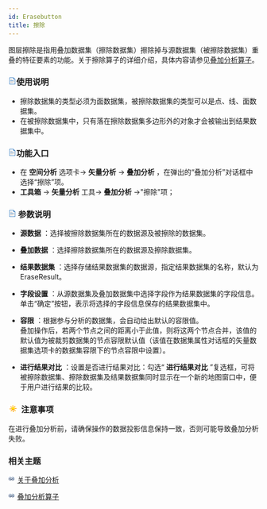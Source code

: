 ```yaml
---
id: Erasebutton
title: 擦除
---
```

图层擦除是指用叠加数据集（擦除数据集）擦除掉与源数据集（被擦除数据集）重叠的特征要素的功能。关于擦除算子的详细介绍，具体内容请参见[叠加分析算子](Overlayoperation)。

### ![](../../../img/read.gif)使用说明

  * 擦除数据集的类型必须为面数据集，被擦除数据集的类型可以是点、线、面数据集。
  * 在被擦除数据集中，只有落在擦除数据集多边形外的对象才会被输出到结果数据集中。

### ![](../../../img/read.gif)功能入口

  * 在 **空间分析** 选项卡-> **矢量分析** -> **叠加分析** ，在弹出的“叠加分析”对话框中选择“擦除”项。
  * **工具箱** -> **矢量分析** 工具-> **叠加分析** ->"擦除"项；

### ![](../../../img/read.gif) 参数说明

  * **源数据** ：选择被擦除数据集所在的数据源及被擦除的数据集。
  * **叠加数据** ：选择擦除数据集所在的数据源及擦除数据集。
  * **结果数据集** ：选择存储结果数据集的数据源，指定结果数据集的名称，默认为 EraseResult。
  * **字段设置** ：从源数据集及叠加数据集中选择字段作为结果数据集的字段信息。单击“确定”按钮，表示将选择的字段信息保存的结果数据集中。
  * **容限** ：根据参与分析的数据集，会自动给出默认的容限值。<br/>叠加操作后，若两个节点之间的距离小于此值，则将这两个节点合并，该值的默认值为被裁剪数据集的节点容限默认值（该值在数据集属性对话框的矢量数据集选项卡的数据集容限下的节点容限中设置）。

  * **进行结果对比** ：设置是否进行结果对比：勾选“ **进行结果对比** ”复选框，可将被擦除数据集、擦除数据集及结果数据集同时显示在一个新的地图窗口中，便于用户进行结果的比较。

### ![](../../../img/note.png) 注意事项

在进行叠加分析前，请确保操作的数据投影信息保持一致，否则可能导致叠加分析失败。

###  相关主题

![](../../../img/smalltitle.png) [关于叠加分析](AboutOverlay)

![](../../../img/smalltitle.png) [叠加分析算子](Overlayoperation)